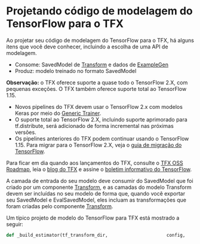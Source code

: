 # Projetando código de modelagem do TensorFlow para o TFX

Ao projetar seu código de modelagem do TensorFlow para o TFX, há alguns itens que você deve conhecer, incluindo a escolha de uma API de modelagem.

- Consome: SavedModel de [Transform](transform.md) e dados de [ExampleGen](examplegen.md)
- Produz: modelo treinado no formato SavedModel

<aside class="note" id="tf2-support"><b>Observação:</b> o TFX oferece suporte a quase todo o TensorFlow 2.X, com pequenas exceções. O TFX também oferece suporte total ao TensorFlow 1.15.</aside>

<ul>
  <li>Novos pipelines do TFX devem usar o TensorFlow 2.x com modelos Keras por meio do <a href="https://github.com/tensorflow/community/blob/master/rfcs/20200117-tfx-generic-trainer.md">Generic Trainer</a>.</li>
  <li>O suporte total ao TensorFlow 2.X, incluindo suporte aprimorado para tf.distribute, será adicionado de forma incremental nas próximas versões.</li>
  <li>Os pipelines anteriores do TFX podem continuar usando o TensorFlow 1.15. Para migrar para o TensorFlow 2.X, veja o <a href="https://www.tensorflow.org/guide/migrate">guia de migração do TensorFlow</a>.</li>
</ul>

Para ficar em dia quando aos lançamentos do TFX, consulte o <a href="https://github.com/tensorflow/tfx/blob/master/ROADMAP.md">TFX OSS Roadmap</a>, leia o <a href="https://blog.tensorflow.org/search?label=TFX&amp;max-results=20">blog do TFX</a> e assine o <a href="https://services.google.com/fb/forms/tensorflow/">boletim informativo do TensorFlow</a>.




A camada de entrada do seu modelo deve consumir do SavedModel que foi criado por um componente [Transform](transform.md), e as camadas do modelo Transform devem ser incluídas no seu modelo de forma que, quando você exportar seu SavedModel e EvalSavedModel, eles incluam as transformações que foram criadas pelo componente [Transform](transform.md).

Um típico projeto de modelo do TensorFlow para TFX está mostrado a seguir:

```python
def _build_estimator(tf_transform_dir,                      config,                      hidden_units=None,                      warm_start_from=None):   """Build an estimator for predicting the tipping behavior of taxi riders.    Args:     tf_transform_dir: directory in which the tf-transform model was written       during the preprocessing step.     config: tf.contrib.learn.RunConfig defining the runtime environment for the       estimator (including model_dir).     hidden_units: [int], the layer sizes of the DNN (input layer first)     warm_start_from: Optional directory to warm start from.    Returns:     Resulting DNNLinearCombinedClassifier.   """   metadata_dir = os.path.join(tf_transform_dir,                               transform_fn_io.TRANSFORMED_METADATA_DIR)   transformed_metadata = metadata_io.read_metadata(metadata_dir)   transformed_feature_spec = transformed_metadata.schema.as_feature_spec()    transformed_feature_spec.pop(_transformed_name(_LABEL_KEY))    real_valued_columns = [       tf.feature_column.numeric_column(key, shape=())       for key in _transformed_names(_DENSE_FLOAT_FEATURE_KEYS)   ]   categorical_columns = [       tf.feature_column.categorical_column_with_identity(           key, num_buckets=_VOCAB_SIZE + _OOV_SIZE, default_value=0)       for key in _transformed_names(_VOCAB_FEATURE_KEYS)   ]   categorical_columns += [       tf.feature_column.categorical_column_with_identity(           key, num_buckets=_FEATURE_BUCKET_COUNT, default_value=0)       for key in _transformed_names(_BUCKET_FEATURE_KEYS)   ]   categorical_columns += [       tf.feature_column.categorical_column_with_identity(           key, num_buckets=num_buckets, default_value=0)       for key, num_buckets in zip(           _transformed_names(_CATEGORICAL_FEATURE_KEYS),  #           _MAX_CATEGORICAL_FEATURE_VALUES)   ]   return tf.estimator.DNNLinearCombinedClassifier(       config=config,       linear_feature_columns=categorical_columns,       dnn_feature_columns=real_valued_columns,       dnn_hidden_units=hidden_units or [100, 70, 50, 25],       warm_start_from=warm_start_from)
```
